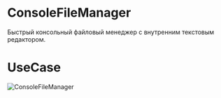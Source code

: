 # ConsoleFileManager
Быстрый консольный файловый менеджер с внутренним текстовым редактором.


# UseCase
![ConsoleFileManager](https://user-images.githubusercontent.com/69301570/150179080-8c892808-a407-445a-b526-6247c12f0efe.png)

